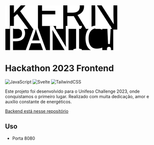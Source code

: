 ![Kernel Panic](https://raw.githubusercontent.com/MatheusMotizuki/hackathon_front/master/static/kp-logo.svg)
# Hackathon 2023 Frontend
![JavaScript](https://img.shields.io/badge/javascript-%23323330.svg?style=for-the-badge&logo=javascript&logoColor=%23F7DF1E)
![Svelte](https://img.shields.io/badge/svelte-%23f1413d.svg?style=for-the-badge&logo=svelte&logoColor=white)
![TailwindCSS](https://img.shields.io/badge/tailwindcss-%2338B2AC.svg?style=for-the-badge&logo=tailwind-css&logoColor=white)

Este projeto foi desenvolvido para o Unifeso Challenge 2023, onde conquistamos o primeiro lugar. Realizado com muita dedicação, amor e auxílio constante de energéticos.

[Backend está nesse repositório](https://github.com/HdRyy/hackathon-backend)

## Uso
- Porta 8080
